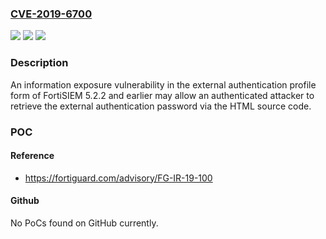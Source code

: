 ### [CVE-2019-6700](https://cve.mitre.org/cgi-bin/cvename.cgi?name=CVE-2019-6700)
![](https://img.shields.io/static/v1?label=Product&message=Fortinet%20FortiSIEM&color=blue)
![](https://img.shields.io/static/v1?label=Version&message=FortiSIEM%205.2.2%20and%20earlier%20&color=brightgreen)
![](https://img.shields.io/static/v1?label=Vulnerability&message=Information%20disclosure&color=brightgreen)

### Description

An information exposure vulnerability in the external authentication profile form of FortiSIEM 5.2.2 and earlier may allow an authenticated attacker to retrieve the external authentication password via the HTML source code.

### POC

#### Reference
- https://fortiguard.com/advisory/FG-IR-19-100

#### Github
No PoCs found on GitHub currently.

